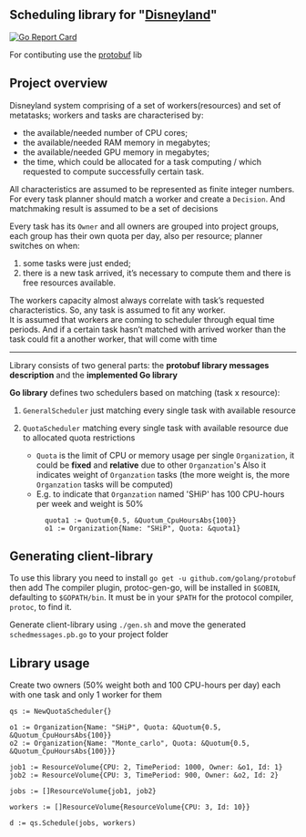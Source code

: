 Scheduling library for "[Disneyland](https://github.com/skygrid/disneyland)"
---
[![Go Report Card](https://goreportcard.com/badge/github.com/andreiSaw/schedulers)](https://goreportcard.com/report/github.com/andreiSaw/schedulers)

For contibuting use the [protobuf](https://github.com/golang/protobuf) lib

Project overview
----
Disneyland system comprising of a set of workers(resources) and set of metatasks; 
workers and tasks are characterised by:
* the available/needed number of CPU cores;
* the available/needed RAM memory in megabytes;
* the available/needed GPU memory in megabytes;
* the time, which could be allocated for a task computing / which requested to compute successfully certain task.

All characteristics are assumed to be represented as finite integer numbers. 
For every task planner should match a worker and create a `Decision`. 
And matchmaking result is assumed to be a set of decisions

Every task has its `Owner` and all owners are grouped into project groups, 
each group has their own quota per day, also per resource; 
planner switches on when: 
1) some tasks were just ended; 
2) there is a new task arrived, it’s necessary to compute them and there is free resources available.

The workers capacity almost always correlate with task’s requested characteristics. 
So, any task is assumed to fit any worker.  
It is assumed that workers are coming to scheduler through equal time periods. 
And if a certain task hasn’t matched with arrived worker than the task could fit a another worker, that will come with time

***

Library consists of two general parts: 
the **protobuf library messages description** and
the **implemented Go library**

**Go library** defines two schedulers based on matching (task x resource):

1. `GeneralScheduler` just matching every single task with available resource

2. `QuotaScheduler` matching every single task with available resource due to 
allocated quota restrictions
    + `Quota` is the limit of CPU or memory usage  per single `Organization`, 
    it could be **fixed** and **relative** due to other `Organzation`'s
    Also it indicates weight of `Organzation` tasks 
    (the more weight is, the more `Organzation` tasks will be computed)
    + E.g. to indicate that `Organzation` named 'SHiP' has 100 CPU-hours per week and weight is 50%
      ```
        quota1 := Quotum{0.5, &Quotum_CpuHoursAbs{100}}
        o1 := Organization{Name: "SHiP", Quota: &quota1}
        ```

Generating client-library
----
To use this library you need to install `go get -u github.com/golang/protobuf` 
then add The compiler plugin, protoc-gen-go, will be installed in `$GOBIN`, defaulting to `$GOPATH/bin`. 
It must be in your `$PATH` for the protocol compiler, `protoc`, to find it.

Generate client-library using `./gen.sh` and move the generated `schedmessages.pb.go` to your project folder


Library usage
---
Create two owners (50% weight both and 100 CPU-hours per day) each with one task and only 1 worker for them
```
qs := NewQuotaScheduler{}

o1 := Organization{Name: "SHiP", Quota: &Quotum{0.5, &Quotum_CpuHoursAbs{100}}
o2 := Organization{Name: "Monte_carlo", Quota: &Quotum{0.5, &Quotum_CpuHoursAbs{100}}}

job1 := ResourceVolume{CPU: 2, TimePeriod: 1000, Owner: &o1, Id: 1}
job2 := ResourceVolume{CPU: 3, TimePeriod: 900, Owner: &o2, Id: 2}

jobs := []ResourceVolume{job1, job2}

workers := []ResourceVolume{ResourceVolume{CPU: 3, Id: 10}}

d := qs.Schedule(jobs, workers)
```
